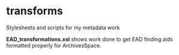 # transforms
Stylesheets and scripts for my metadata work

<b>EAD_transformations.xsl</b> shows work done to get EAD finding aids formatted properly for ArchivesSpace.
